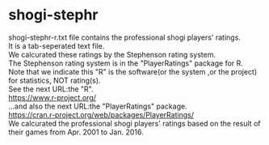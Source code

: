 # shogi-stephr
shogi-stephr-r.txt file contains the professional shogi players' ratings.<br>
It is a tab-seperated text file.<br>
We calcurated these ratings by the Stephenson rating system.<br>
The Stephenson rating system is in the "PlayerRatings" package for R.<br>
Note that we indicate this "R" is the software(or the system ,or the project) for statistics, NOT rating(s).<br>
See the next URL:the "R".<br>
https://www.r-project.org/<br>
...and also the next URL:the "PlayerRatings" package.<br>
https://cran.r-project.org/web/packages/PlayerRatings/<br>
We calcurated the professional shogi players' ratings based on the result of their games from Apr. 2001 to Jan. 2016.
